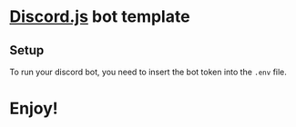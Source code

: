 # [Discord.js](https://discord.js.org) bot template

## Setup
To run your discord bot, you need to insert the bot token into the `.env` file.

# Enjoy!
